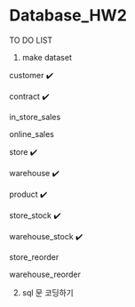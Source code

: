 # Database_HW2

TO DO LIST

1. make dataset

customer ✔️

contract ✔️

in_store_sales

online_sales

store ✔️

warehouse ✔️

product ✔️

store_stock ✔️

warehouse_stock ✔️

store_reorder 

warehouse_reorder

2. sql 문 코딩하기 

